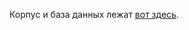 Корпус и база данных лежат [вот здесь](https://drive.google.com/drive/folders/11UXPU2ZpYrkUN8AAo10JFnBri1UC0JV2?usp=sharing).
